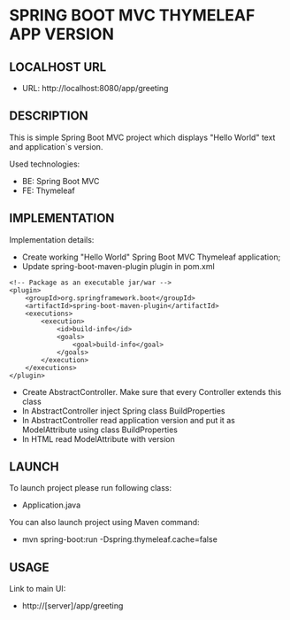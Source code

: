 SPRING BOOT MVC THYMELEAF APP VERSION
=====================================


LOCALHOST URL
-------------

* URL: http://localhost:8080/app/greeting


DESCRIPTION
-----------

This is simple Spring Boot MVC project which displays "Hello World" text and application`s version. 

Used technologies:
* BE: Spring Boot MVC
* FE: Thymeleaf


IMPLEMENTATION
--------------

Implementation details:
* Create working "Hello World" Spring Boot MVC Thymeleaf application;
* Update spring-boot-maven-plugin plugin in pom.xml

```
<!-- Package as an executable jar/war -->
<plugin>
	<groupId>org.springframework.boot</groupId>
	<artifactId>spring-boot-maven-plugin</artifactId>
	<executions>
        <execution>
            <id>build-info</id>
            <goals>
                <goal>build-info</goal>
            </goals>
        </execution>
    </executions>
</plugin>
```
* Create AbstractController. Make sure that every Controller extends this class 
* In AbstractController inject Spring class BuildProperties
* In AbstractController read application version and put it as ModelAttribute using class BuildProperties
* In HTML read ModelAttribute with version 
  

LAUNCH
------

To launch project please run following class: 
* Application.java

You can also launch project using Maven command:
* mvn spring-boot:run -Dspring.thymeleaf.cache=false


USAGE
-----

Link to main UI:
* http://[server]/app/greeting